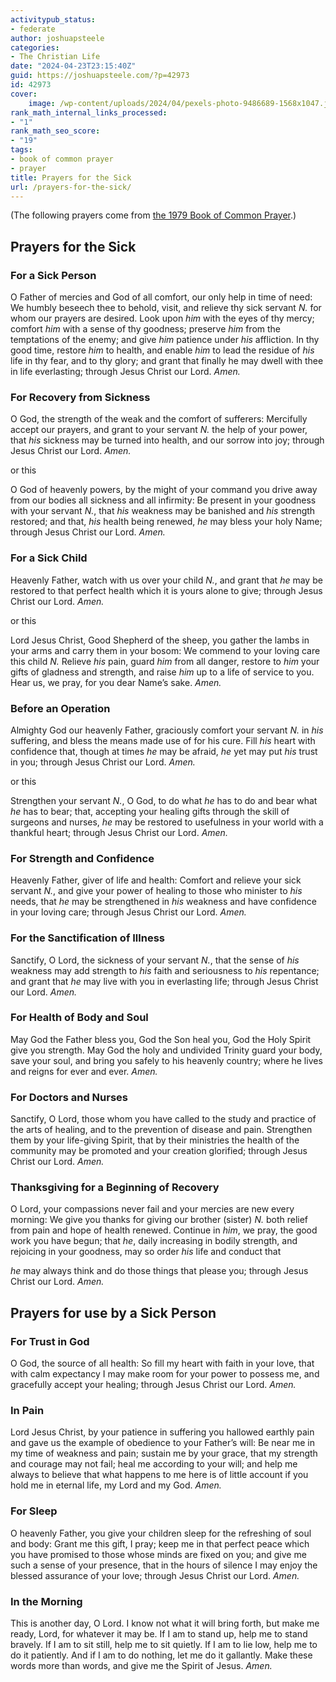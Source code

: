 ```yaml
---
activitypub_status:
- federate
author: joshuapsteele
categories:
- The Christian Life
date: "2024-04-23T23:15:40Z"
guid: https://joshuapsteele.com/?p=42973
id: 42973
cover:
    image: /wp-content/uploads/2024/04/pexels-photo-9486689-1568x1047.jpeg
rank_math_internal_links_processed:
- "1"
rank_math_seo_score:
- "19"
tags:
- book of common prayer
- prayer
title: Prayers for the Sick
url: /prayers-for-the-sick/
---
```


(The following prayers come from [the 1979 Book of Common Prayer](https://www.bcponline.org/PastoralOffices/ministration_to_the_sick.html).)

## Prayers for the Sick

### For a Sick Person

O Father of mercies and God of all comfort, our only help in time of need: We humbly beseech thee to behold, visit, and relieve thy sick servant *N.* for whom our prayers are desired. Look upon *him* with the eyes of thy mercy; comfort *him* with a sense of thy goodness; preserve *him* from the temptations of the enemy; and give *him* patience under *his* affliction. In thy good time, restore *him* to health, and enable *him* to lead the residue of *his* life in thy fear, and to thy glory; and grant that finally he may dwell with thee in life everlasting; through Jesus Christ our Lord. *Amen.*

### For Recovery from Sickness

O God, the strength of the weak and the comfort of sufferers: Mercifully accept our prayers, and grant to your servant *N.* the help of your power, that *his* sickness may be turned into health, and our sorrow into joy; through Jesus Christ our Lord. *Amen.*

or this

O God of heavenly powers, by the might of your command you drive away from our bodies all sickness and all infirmity: Be present in your goodness with your servant *N.*, that *his* weakness may be banished and *his* strength restored; and that, *his* health being renewed, *he* may bless your holy Name; through Jesus Christ our Lord. *Amen.*

### For a Sick Child

Heavenly Father, watch with us over your child *N.*, and grant that *he* may be restored to that perfect health which it is yours alone to give; through Jesus Christ our Lord. *Amen.*

or this

Lord Jesus Christ, Good Shepherd of the sheep, you gather the lambs in your arms and carry them in your bosom: We commend to your loving care this child *N.* Relieve *his* pain, guard *him* from all danger, restore to *him* your gifts of gladness and strength, and raise *him* up to a life of service to you. Hear us, we pray, for you dear Name’s sake. *Amen.*

### Before an Operation

Almighty God our heavenly Father, graciously comfort your servant *N.* in *his* suffering, and bless the means made use of for his cure. Fill *his* heart with confidence that, though at times *he* may be afraid, *he* yet may put *his* trust in you; through Jesus Christ our Lord. *Amen.*

or this

Strengthen your servant *N.*, O God, to do what *he* has to do and bear what *he* has to bear; that, accepting your healing gifts through the skill of surgeons and nurses, *he* may be restored to usefulness in your world with a thankful heart; through Jesus Christ our Lord. *Amen.*

### For Strength and Confidence

Heavenly Father, giver of life and health: Comfort and relieve your sick servant *N.*, and give your power of healing to those who minister to *his* needs, that *he* may be strengthened in *his* weakness and have confidence in your loving care; through Jesus Christ our Lord. *Amen.*

### For the Sanctification of Illness

Sanctify, O Lord, the sickness of your servant *N.*, that the sense of *his* weakness may add strength to *his* faith and seriousness to *his* repentance; and grant that *he* may live with you in everlasting life; through Jesus Christ our Lord. *Amen.*

### For Health of Body and Soul

May God the Father bless you, God the Son heal you, God the Holy Spirit give you strength. May God the holy and undivided Trinity guard your body, save your soul, and bring you safely to his heavenly country; where he lives and reigns for ever and ever. *Amen.*

### For Doctors and Nurses

Sanctify, O Lord, those whom you have called to the study and practice of the arts of healing, and to the prevention of disease and pain. Strengthen them by your life-giving Spirit, that by their ministries the health of the community may be promoted and your creation glorified; through Jesus Christ our Lord. *Amen.*

### Thanksgiving for a Beginning of Recovery

O Lord, your compassions never fail and your mercies are new every morning: We give you thanks for giving our brother (sister) *N.* both relief from pain and hope of health renewed. Continue in *him*, we pray, the good work you have begun; that *he*, daily increasing in bodily strength, and rejoicing in your goodness, may so order *his* life and conduct that

*he* may always think and do those things that please you; through Jesus Christ our Lord. *Amen.*

## Prayers for use by a Sick Person

### For Trust in God

O God, the source of all health: So fill my heart with faith in your love, that with calm expectancy I may make room for your power to possess me, and gracefully accept your healing; through Jesus Christ our Lord. *Amen.*

### In Pain

Lord Jesus Christ, by your patience in suffering you hallowed earthly pain and gave us the example of obedience to your Father’s will: Be near me in my time of weakness and pain; sustain me by your grace, that my strength and courage may not fail; heal me according to your will; and help me always to believe that what happens to me here is of little account if you hold me in eternal life, my Lord and my God. *Amen.*

### For Sleep

O heavenly Father, you give your children sleep for the refreshing of soul and body: Grant me this gift, I pray; keep me in that perfect peace which you have promised to those whose minds are fixed on you; and give me such a sense of your presence, that in the hours of silence I may enjoy the blessed assurance of your love; through Jesus Christ our Lord. *Amen.*

### In the Morning

This is another day, O Lord. I know not what it will bring forth, but make me ready, Lord, for whatever it may be. If I am to stand up, help me to stand bravely. If I am to sit still, help me to sit quietly. If I am to lie low, help me to do it patiently. And if I am to do nothing, let me do it gallantly. Make these words more than words, and give me the Spirit of Jesus. *Amen.*